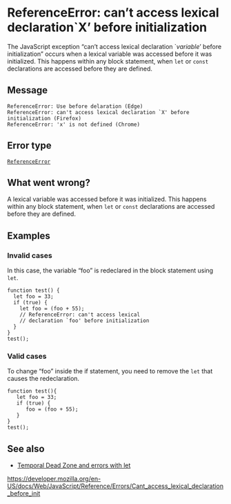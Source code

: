 ReferenceError: can’t access lexical declaration\`X’ before initialization
==========================================================================

The JavaScript exception “can’t access lexical declaration \`*variable*’ before initialization” occurs when a lexical variable was accessed before it was initialized. This happens within any block statement, when `let` or `const` declarations are accessed before they are defined.

Message
-------

    ReferenceError: Use before delaration (Edge)
    ReferenceError: can't access lexical declaration `X' before initialization (Firefox)
    ReferenceError: 'x' is not defined (Chrome)

Error type
----------

[`ReferenceError`](../global_objects/referenceerror)

What went wrong?
----------------

A lexical variable was accessed before it was initialized. This happens within any block statement, when `let` or `const` declarations are accessed before they are defined.

Examples
--------

### Invalid cases

In this case, the variable “foo” is redeclared in the block statement using `let`.

    function test() {
      let foo = 33;
      if (true) {
        let foo = (foo + 55);
        // ReferenceError: can't access lexical
        // declaration `foo' before initialization
      }
    }
    test();

### Valid cases

To change “foo” inside the if statement, you need to remove the `let` that causes the redeclaration.

    function test(){
       let foo = 33;
       if (true) {
          foo = (foo + 55);
       }
    }
    test();

See also
--------

-   [Temporal Dead Zone and errors with let](../statements/let#temporal_dead_zone_and_errors_with_let)

<a href="https://developer.mozilla.org/en-US/docs/Web/JavaScript/Reference/Errors/Cant_access_lexical_declaration_before_init" class="_attribution-link">https://developer.mozilla.org/en-US/docs/Web/JavaScript/Reference/Errors/Cant_access_lexical_declaration_before_init</a>
